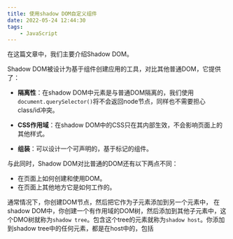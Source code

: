 ```yaml
---
title: 使用shadow DOM自定义组件
date: 2022-05-24 12:44:30
tags: 
    - JavaScript
---
```


在这篇文章中，我们主要介绍Shadow DOM。
<!--more-->

Shadow DOM被设计为基于组件创建应用的工具，对比其他普通DOM，它提供了：

- <b>隔离性</b>：在shadow DOM中元素是与普通DOM隔离的，我们使用`document.querySelector()`将不会返回node节点，同样也不需要担心class/id冲突。

- <b>CSS作用域</b>：在shadow DOM中的CSS只在其内部生效，不会影响页面上的其他样式。

- <b>组装</b>：可以设计一个可声明的，基于标记的组件。

与此同时，Shadow DOM对比普通的DOM还有以下两点不同：
- 在页面上如何创建和使用DOM。
- 在页面上其他地方它是如何工作的。

通常情况下，你创建DOM节点，然后把它作为子元素添加到另一个元素中， 在shadow DOM中，你创建一个有作用域的DOM树，然后添加到其他子元素中，这个DMO树就称为`shadow tree`。包含这个tree的元素就称为`shadow host`。你添加到shadow tree中的任何元素，都是在host中的，包括<style>标签，这就是shadow DOM如何实现CSS样式作用域的。

#### 创建Shadow DOM

`shadow root`是document片段的根节点，当创建shadow DOM时，你就得到了一个shadow root，为一个元素创建shadow DOM,使用`element.arrachShadow()`:

```
var header = document.createElement('header');
var shadowRoot = header.attachShadow({mode: 'open'});
var paragraphElement = document.createElement('p');

paragraphElement.innerText = 'Shadow DOM';
shadowRoot.appendChild(paragraphElement);
```

#### Shadow DOM中的组装

组装是Shadow DOM中非常重要的一个特性。
当写HTML时，你通过拼接不同的元素比如`<div>` `<header>` `<form>`等来实现页面UI，组装成的web应用，这些标签可以相互搭配。

组装定义了为什么`<select><form><video>`等标签是可扩展的，并且可以接收其他HTML元素作为子元素实现一些特别的功能。

比如，`<select>`知道在设置了预选项的下拉框组件中，如何渲染`<option>`元素。

Shadow DOM采用以下特性用来实现组装。

#### 轻量DOM

这是一个自定义组件的写法，自定义标签中包含真实DOM，想象一下如果你想创建一个组件叫`extended-button`, 这个组件扩展了原生HTML按钮，并且你想包含一个icon和一些文字，写法大概如下：

```
<extended-button>
  <!-- image 和 span 是 extended-button 的轻量 DOM -->
  <img src="boot.png" slot="image">
  <span>Launch</span>
</extended-button>
```

这个“extended-button”是你定义的自定义组件，其内部的HTML称为轻量DOM。Shadow DOM在这里就是你创建的“extended-button”，它定义了它的内部结构，CSS作用域，并封装了内部实现。

#### Templates

当你在web页面上必须重复使用相同的DOM结构时，最好是定义一些模板来实现复用，这在以前也是可能实现的，但是现在可以使用HTML <template>标签更容易实现，这个元素及其内容在DOM中不会被渲染，但是可以在Javascript中被引用。

看个例子：

```
<template id="my-paragraph">
  <p> Paragraph content. </p>
</template>
```

这不会在页面上显示，除非你在Javascript中引用它，并把它添加到其他DOM中。

```
var template = document.getElementById('my-paragraph');
var templateContent = template.content;
document.body.appendChild(templateContent);
```

这在一些框架中可以实现，但是在之前提到的，它更加原生，并且有不错的浏览器兼容性：
![s2 (1).png](https://km.woa.com/gkm/api/img/cos-file-url?url=https%3A%2F%2Fkm-pro-1258638997.cos.ap-guangzhou.myqcloud.com%2Ffiles%2Fphotos%2Fpictures%2F202205%2F1653366684-4798-628c5f9c752ad-624325.png&is_redirect=1)

Templates可以和自定义元素搭配，起到更好的效果，我们将自定义元素，此时你应该知道浏览器的`customElements`API，允许你自定义标签来渲染。

让我们用templates的内容作为shadow DOM来定义个web component，我们称为`my-parrgraph`：

```
customElements.define('my-paragraph',
 class extends HTMLElement {
   constructor() {
     super();

     let template = document.getElementById('my-paragraph');
     let templateContent = template.content;
     const shadowRoot = this.attachShadow({mode: 'open'}).appendChild(templateContent.cloneNode(true));
  }
});
```

这里的关键点是我们添加了一个template子元素的副本到shadow root中，副本是通过`Node.cloneNode()`方法创建的。

同样我们可以添加一些样式到shadow DOM中，我们可以在template中添加`<style>`标签，它在普通DOM中不会生效。

例如：我们可以修改我们的template：

```
<template id="my-paragraph">
  <style>
    p {
      color: white;
      background-color: #666;
      padding: 5px;
    }
  </style>
  <p>Paragraph content. </p>
</template>
```

现在我们的自定义元素可以这样使用：
`<my-paragraph></my-paragraph>`

#### Slots

Templates有一些缺点，其中之一是它的静态内容不允许我们渲染我们的动态数据。

这时，`<slot>`就派上用场了。

你可以认为slots是作为占位符，允许你把你自己的HTML放到tempalte中，它允许你创建通用的HTML templates并通过添加slots实现自定义。

让我们看template和slot如何搭配：

```
<template id="my-paragraph">
  <p> 
    <slot name="my-text">Default text</slot> 
  </p>
</template>
```

如果元素添加自定义标签时，slot的内容没有定义，或者浏览器不支持slots,`<my-paragraph>`只会显示它的内容“Default text”。

为了定义slot的内容，我们应该在`<my-paragraph>`中包含一个元素，这个元素包含slot属性，并且它的slot值等于我们想要填充的slot的name。

比如：

```
<my-paragraph>
 <span slot="my-text">Let's have some different text!</span>
</my-paragraph>
```

这个例子是我们插入了一个span标签，他有slot属性，slot的值等于my-text的name.

在被浏览器渲染之后，将会显示为以下DOM树：

```
<my-paragraph>
  #shadow-root
  <p>
    <slot name="my-text">
      <span slot="my-text">Let's have some different text!</span>
    </slot>
  </p>
</my-paragraph>
```

`#shadow-root`只是一个shadow DOM存在的指示符

#### 样式
shadow DOM的组件样式可以定义在主页面中，也可以自定义在shadow DOM中。

#### 自定义组件样式

<b>CSS作用域</b>是Shadow DOM的最棒的特性之一。

- 外部的CSS选择器无法选中你的组件。
- 组件自定义样式不会影响页面其他部位，他们只在host元素中生效，所以不必担心id命名冲突。

来看个例子：
```
#shadow-root
<style>
  #container {
    background: white;
  }
  #container-items {
    display: inline-flex;
  }
</style>

<div id="container"></div>
<div id="container-items"></div>
```

所有的样式只会在#shadow-root中生效。

你也可以使用`<link>`元素来引用样式，也只会在#shadow-root中生效。

#### :host伪类
`:host`允许你选中shadow tree的根节点。
```
<style>
  :host {
    display: block; /* 默认自定义元素是 display: inline */
  }
</style>
```

有一个需要注意点的是外层的:host的优先级高于元素内部的:host，并且:host只在shadow root的作用域中生效。
`:host(选择器)`允许你在符合状态时选中host，因此你可以在响应交互状态时使用它。
```
<style>
  :host {
    opacity: 0.4;
  }
  
  :host(:hover) {
    opacity: 1;
  }
  
  :host([disabled]) { /* style when host has disabled attribute. */
    background: grey;
    pointer-events: none;
    opacity: 0.4;
  }
  
  :host(.pink) > #tabs {
    color: pink; /* color internal #tabs node when host has class="pink". */
  }
</style>
```

#### 使用:host-context伪类匹配主题
`:host-context(选择器)`伪类能够在匹配（选择器）时，选中元素，通常情况下用来结合主题使用。比如：
```
<body class="lightheme">
  <custom-container>
  …
  </custom-container>
</body>
```
`:host-context(.lightheme)`能够生效，并渲染样式。
```
:host-context(.lightheme) {
  color: black;
  background: white;
}
```

#### 从组件外侧添加样式
你可以从组件的外侧给组件添加样式，比如这样：
```
custom-container {
  color: red;
}
```

<b>外层的样式比shadow DOM中的样式具有更高的优先级。</b>

例如，我们外层给的样式：
```
custom-container {
  width: 500px;
}
```

可以覆盖组件的样式规则：
```
:host {
  width: 300px;
}
```

#### 事件模型
Shadow DOM的事件冒泡机制比较特别，事件的target都由Shadow DOM封装，即组件内部元素的事件，target都会是Shadow DOM组件本身。
以下是Shadow DOM的冒泡事件列表：
- Focus Events: blur, focus, focusin, focusout
- Mouse Events: click, dblclick, mousedown, mouseenter, mousemove, etc.
- Wheel Events: wheel
- Input Events: beforeinput, input
- Keyboard Events: keydown, keyup
- Composition Events: compositionstart, compositionupdate, compositionend
- DragEvent: dragstart, drag, dragend, drop, etc.

#### 自定义事件
自定义事件默认不会冒泡到Shadow DOM外层，如果你想捕获自定义事件且想让它冒泡，你需要添加`bubbles: true`和`composed: true`作为选项。代码如下：
```
var container = this.shadowRoot.querySelector('#container');
container.dispatchEvent(new Event('containerchanged', {bubbles: true, composed: true}));
```

#### 浏览器支持
为了检查浏览器是否支持Shadow DOM功能，可以像这样：
```
const supportsShadowDOM = !!HTMLElement.prototype.attachShadow;

```
通常情况下，Shadow DOM与普通DOM有一些行为上的差异，我们可以使用SessionStack库来收集用户事件，网络数据，异常捕获，debug信息，把他们发送到服务端，来让我们能够复现问题。

#### 案例
Youtube里大量使用了自定义组件：
![enter image description here](https://km.woa.com/gkm/api/img/cos-file-url?url=https%3A%2F%2Fkm-pro-1258638997.cos.ap-guangzhou.myqcloud.com%2Ffiles%2Fphotos%2Fpictures%2F202205%2F1653367203-0293-628c61a3072f1-872116.png&is_redirect=1)
其是使用了Polymer library来构建自定义组件。
后面会输出一篇Polymer library的学习笔记，敬请期待。

参考文献：

- https://blog.sessionstack.com/how-javascript-works-the-internals-of-shadow-dom-how-to-build-self-contained-components-244331c4de6e 
